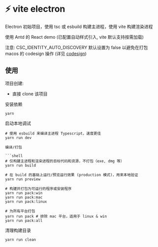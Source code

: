 # ⚡️ vite electron

Electron 初始项目，使用 tsc 或 esbuild 构建主进程，使用 vite 构建渲染进程

使用 Antd 的 React demo (已配置自动样式引入, vite 默认支持按需加载)

注意: CSC_IDENTITY_AUTO_DISCOVERY 默认设置为 false 以避免在打包 macos 的 codesign 操作 (详见 [codesign](https://www.electron.build/code-signing))

## 使用

项目创建:

- 直接 clone 该项目

安装依赖

```shell
yarn
```

启动本地调试

```shell
# 使用 esbuild 来编译主进程 Typescript，速度更佳
yarn run dev

编译/打包

```shell
# 仅构建主进程和渲染进程的目标代码和资源，不打包（exe, dmg 等）
yarn run build

# 在 build 的基础上运行/预览运行效果 (production 模式)，用来本地验证
yarn run preview

# 构建并打包为可运行的程序或安装程序
yarn run pack:win
yarn run pack:mac
yarn run pack:linux

# 为所有平台打包
yarn run pack # 排除 mac 平台，适用于 linux & win
yarn run pack:all
```

清理构建目录

```shell
yarn run clean
```
